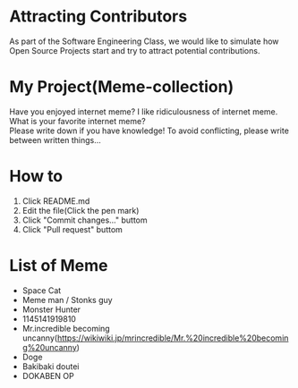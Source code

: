 # Attracting Contributors
As part of the Software Engineering Class, we would like to simulate how Open Source Projects start and try to attract potential contributions.

# My Project(Meme-collection)
Have you enjoyed internet meme? 
I like ridiculousness of internet meme.</br>
What is your favorite internet meme?</br>
Please write down if you have knowledge!
To avoid conflicting, please write between written things...

# How to
1. Click README.md
2. Edit the file(Click the pen mark)
3. Click "Commit changes..." buttom
4. Click "Pull request" buttom

# List of Meme
* Space Cat
* Meme man / Stonks guy
* Monster Hunter
* 1145141919810
* Mr.incredible becoming uncanny(https://wikiwiki.jp/mrincredible/Mr.%20incredible%20becoming%20uncanny)
* Doge
* Bakibaki doutei
* DOKABEN OP
